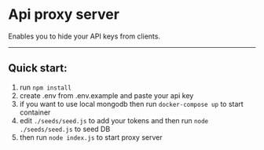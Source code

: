# Api proxy server

Enables you to hide your API keys from clients.

-----------

## Quick start:

1. run ```npm install```
2. create .env from .env.example and paste your api key
3. if you want to use local mongodb then run ```docker-compose up``` to start container
4. edit `./seeds/seed.js` to add your tokens and then run ```node ./seeds/seed.js``` to seed DB
5. then run ```node index.js``` to start proxy server
